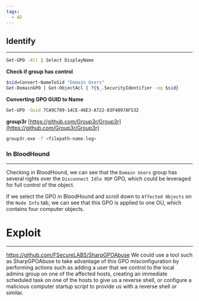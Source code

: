```yaml
---
tags:
  - AD
---
```


## Identify
---
```Bash
Get-GPO -All | Select DisplayName
```
**Check if group has control**
```Bash
$sid=Convert-NameToSid "Domain Users"
Get-DomainGPO | Get-ObjectAcl | ?{$_.SecurityIdentifier -eq $sid}
```
**Converting GPO GUID to Name**
```Bash
Get-GPO -Guid 7CA9C789-14CE-46E3-A722-83F4097AF532
```
**group3r**
[https://github.com/Group3r/Group3r](https://github.com/Group3r/Group3r)
```Bash
group3r.exe -f <filepath-name.log> 
```
### In BloodHound
---
Checking in BloodHound, we can see that the `Domain Users` group has several rights over the `Disconnect Idle RDP` GPO, which could be leveraged for full control of the object.

If we select the GPO in BloodHound and scroll down to `Affected Objects` on the `Node Info` tab, we can see that this GPO is applied to one OU, which contains four computer objects.


# Exploit
---
https://github.com/FSecureLABS/SharpGPOAbuse
We could use a tool such as SharpGPOAbuse to take advantage of this GPO misconfiguration by performing actions such as adding a user that we control to the local admins group on one of the affected hosts, creating an immediate scheduled task on one of the hosts to give us a reverse shell, or configure a malicious computer startup script to provide us with a reverse shell or similar.